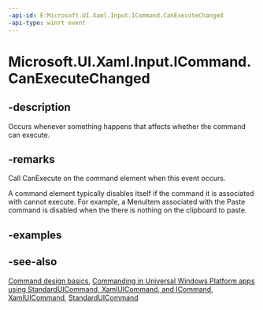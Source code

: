 ```yaml
---
-api-id: E:Microsoft.UI.Xaml.Input.ICommand.CanExecuteChanged
-api-type: winrt event
---
```


<!-- Event syntax
abstract public event Windows.Foundation.EventHandler CanExecuteChanged<object>
-->

# Microsoft.UI.Xaml.Input.ICommand.CanExecuteChanged

## -description

Occurs whenever something happens that affects whether the command can execute.

## -remarks

Call CanExecute on the command element when this event occurs.

A command element typically disables itself if the command it is associated with cannot execute. For example, a MenuItem associated with the Paste command is disabled when the there is nothing on the clipboard to paste.

## -examples

## -see-also

[Command design basics](/windows/uwp/layout/commanding-basics), [Commanding in Universal Windows Platform apps using StandardUICommand, XamlUICommand, and ICommand](/windows/uwp/design/controls-and-patterns/commanding), [XamlUICommand](xamluicommand.md), [StandardUICommand](standarduicommand.md)
